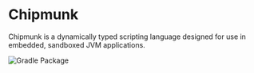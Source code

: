 # Chipmunk
Chipmunk is a dynamically typed scripting language designed for use in embedded, sandboxed JVM applications.

![Gradle Package](https://github.com/MyWorldLLC/Chipmunk/workflows/Gradle%20Package/badge.svg)